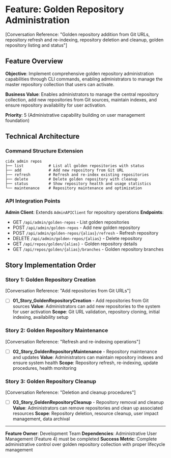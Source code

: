 # Feature: Golden Repository Administration

[Conversation Reference: "Golden repository addition from Git URLs, repository refresh and re-indexing, repository deletion and cleanup, golden repository listing and status"]

## Feature Overview

**Objective**: Implement comprehensive golden repository administration capabilities through CLI commands, enabling administrators to manage the master repository collection that users can activate.

**Business Value**: Enables administrators to manage the central repository collection, add new repositories from Git sources, maintain indexes, and ensure repository availability for user activation.

**Priority**: 5 (Administrative capability building on user management foundation)

## Technical Architecture

### Command Structure Extension
```
cidx admin repos
├── list           # List all golden repositories with status
├── add            # Add new repository from Git URL
├── refresh        # Refresh and re-index existing repositories
├── delete         # Delete golden repository with cleanup
├── status         # Show repository health and usage statistics
└── maintenance    # Repository maintenance and optimization
```

### API Integration Points
**Admin Client**: Extends `AdminAPIClient` for repository operations
**Endpoints**:
- GET `/api/admin/golden-repos` - List golden repositories
- POST `/api/admin/golden-repos` - Add new golden repository
- POST `/api/admin/golden-repos/{alias}/refresh` - Refresh repository
- DELETE `/api/admin/golden-repos/{alias}` - Delete repository
- GET `/api/repos/golden/{alias}` - Golden repository details
- GET `/api/repos/golden/{alias}/branches` - Golden repository branches

## Story Implementation Order

### Story 1: Golden Repository Creation
[Conversation Reference: "Add repositories from Git URLs"]
- [ ] **01_Story_GoldenRepositoryCreation** - Add repositories from Git sources
  **Value**: Administrators can add new repositories to the system for user activation
  **Scope**: Git URL validation, repository cloning, initial indexing, availability setup

### Story 2: Golden Repository Maintenance
[Conversation Reference: "Refresh and re-indexing operations"]
- [ ] **02_Story_GoldenRepositoryMaintenance** - Repository maintenance and updates
  **Value**: Administrators can maintain repository indexes and ensure system health
  **Scope**: Repository refresh, re-indexing, update procedures, health monitoring

### Story 3: Golden Repository Cleanup
[Conversation Reference: "Deletion and cleanup procedures"]
- [ ] **03_Story_GoldenRepositoryCleanup** - Repository removal and cleanup
  **Value**: Administrators can remove repositories and clean up associated resources
  **Scope**: Repository deletion, resource cleanup, user impact management, data archival

---

**Feature Owner**: Development Team
**Dependencies**: Administrative User Management (Feature 4) must be completed
**Success Metric**: Complete administrative control over golden repository collection with proper lifecycle management